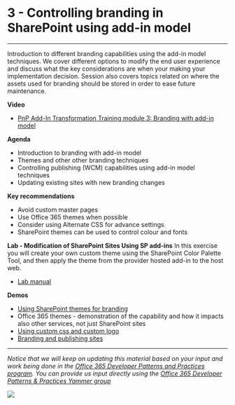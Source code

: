 # 3 - Controlling branding in SharePoint using add-in model #

----------

Introduction to different branding capabilities using the add-in model techniques. We cover different options to modify the end user experience and discuss what the key considerations are when your making your implementation decision. Session also covers topics related on where the assets used for branding should be stored in order to ease future maintenance.

**Video**
- [PnP Add-In Transformation Training module 3: Branding with add-in model](https://channel9.msdn.com/blogs/OfficeDevPnP/PnP-Add-In-Transformation-Training-module-3-Branding-with-add-in-model)

**Agenda**
- Introduction to branding with add-in model
- Themes and other other branding techniques
- Controlling publishing (WCM) capabilities using add-in model techniques
- Updating existing sites with new branding changes

**Key recommendations**
- Avoid custom master pages
- Use Office 365 themes when possible
- Consider using Alternate CSS for advance settings
- SharePoint themes can be used to control colour and fonts

**Lab - Modification of SharePoint Sites Using SP add-ins**
In this exercise you will create your own custom theme using the SharePoint Color Palette Tool, and then apply the theme from the provider hosted add-in to the host web.

- [Lab manual](Lab.md)

**Demos**
- [Using SharePoint themes for branding](https://github.com/OfficeDev/PnP/tree/master/Scenarios/Branding.Themes)
- Office 365 themes - demonstration of the capability and how it impacts also other services, not just SharePoint sites
- [Using custom css and custom logo](https://github.com/OfficeDev/PnP/tree/master/Samples/Branding.AlternateCSSAndSiteLogo)
- [Branding and publishing sites](https://github.com/OfficeDev/PnP/tree/master/Scenarios/Provisioning.PublishingFeatures)

----------

*Notice that we will keep on updating this material based on your input and work being done in the [Office 365 Developer Patterns and Practices program](http://aka.ms/officedevpnp). You can provide us input directly using the [Office 365 Developer Patterns & Practices Yammer group](http://aka.ms/officedevpnpyammer)*

![](https://camo.githubusercontent.com/a732087ed949b0f2f84f5f02b8c79f1a9dd96f65/687474703a2f2f692e696d6775722e636f6d2f6c3031686876452e706e67)